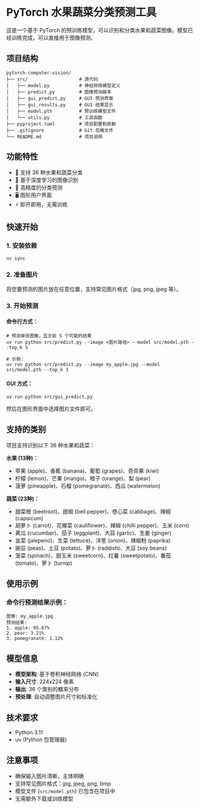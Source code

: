 # PyTorch 水果蔬菜分类预测工具

这是一个基于 PyTorch 的预训练模型，可以识别和分类水果和蔬菜图像。模型已经训练完成，可以直接用于图像预测。

## 项目结构

```
pytorch-computer-vision/
├── src/                   # 源代码
│   ├── model.py           # 神经网络模型定义
│   ├── predict.py         # 图像预测脚本
│   ├── gui_predict.py     # GUI 预测界面
│   ├── gui_results.py     # GUI 结果显示
│   ├── model.pth          # 预训练模型文件
│   └── utils.py           # 工具函数
├── pyproject.toml         # 项目配置和依赖
├── .gitignore             # Git 忽略文件
└── README.md              # 项目说明
```

## 功能特性

- 🍎 支持 36 种水果和蔬菜分类
- 🧠 基于深度学习的图像识别
- 🎯 高精度的分类预测
- 🖥️ 图形用户界面
- ⚡ 即开即用，无需训练

## 快速开始

### 1. 安装依赖

```
uv sync
```

### 2. 准备图片

将您要预测的图片放在任意位置，支持常见图片格式（jpg, png, jpeg 等）。

### 3. 开始预测

#### 命令行方式：
```
# 预测单张图像，显示前 5 个可能的结果
uv run python src/predict.py --image <图片路径> --model src/model.pth --top_k 5

# 示例：
uv run python src/predict.py --image my_apple.jpg --model src/model.pth --top_k 3
```

#### GUI 方式：
```
uv run python src/gui_predict.py
```

然后在图形界面中选择图片文件即可。

## 支持的类别

项目支持识别以下 36 种水果和蔬菜：

**水果 (13种)：**
- 苹果 (apple)、香蕉 (banana)、葡萄 (grapes)、奇异果 (kiwi)
- 柠檬 (lemon)、芒果 (mango)、橙子 (orange)、梨 (pear)
- 菠萝 (pineapple)、石榴 (pomegranate)、西瓜 (watermelon)

**蔬菜 (23种)：**
- 甜菜根 (beetroot)、甜椒 (bell pepper)、卷心菜 (cabbage)、辣椒 (capsicum)
- 胡萝卜 (carrot)、花椰菜 (cauliflower)、辣椒 (chilli pepper)、玉米 (corn)
- 黄瓜 (cucumber)、茄子 (eggplant)、大蒜 (garlic)、生姜 (ginger)
- 韭菜 (jalepeno)、生菜 (lettuce)、洋葱 (onion)、辣椒粉 (paprika)
- 豌豆 (peas)、土豆 (potato)、萝卜 (raddish)、大豆 (soy beans)
- 菠菜 (spinach)、甜玉米 (sweetcorn)、红薯 (sweetpotato)、番茄 (tomato)、萝卜 (turnip)

## 使用示例

### 命令行预测结果示例：
```
图像: my_apple.jpg
预测结果:
1. apple: 95.67%
2. pear: 3.21%
3. pomegranate: 1.12%
```

## 模型信息

- **模型架构**: 基于卷积神经网络 (CNN)
- **输入尺寸**: 224x224 像素
- **输出**: 36 个类别的概率分布
- **预处理**: 自动调整图片尺寸和标准化

## 技术要求

- Python 3.11
- uv (Python 包管理器)

## 注意事项

- 确保输入图片清晰，主体明确
- 支持常见图片格式：jpg, jpeg, png, bmp
- 模型文件 (`src/model.pth`) 已包含在项目中
- 无需额外下载或训练模型

